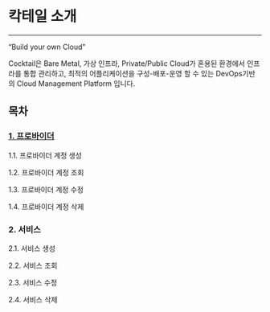 # 칵테일 소개

---

“Build your own Cloud”

Cocktail은 Bare Metal, 가상 인프라, Private/Public Cloud가 혼용된 환경에서 인프라를 통합 관리하고, 최적의 어플리케이션을 구성-배포-운영 할 수 있는 DevOps기반의 Cloud Management Platform 입니다.

## 목차

### [1. 프로바이더](/provider.md)

1.1. 프로바이더 계정 생성

1.2. 프로바이더 계정 조회

1.3. 프로바이더 계정 수정

1.4. 프로바이더 계정 삭제

### 2. 서비스

2.1. 서비스 생성

2.2. 서비스 조회

2.3. 서비스 수정

2.4. 서비스 삭제

#### 



